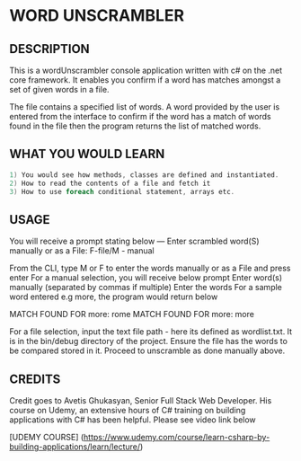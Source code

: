 # WORD UNSCRAMBLER


## DESCRIPTION

This is a wordUnscrambler console application written with c# on the .net core framework.
It enables you confirm if a word has matches amongst a set of given words in a file.

The file contains a specified list of words. A word provided by the user is entered from the interface to confirm if the word has a match of words found in the file then the program returns the list of matched words.

## WHAT YOU WOULD LEARN

```C#
1) You would see how methods, classes are defined and instantiated.
2) How to read the contents of a file and fetch it
3) How to use foreach conditional statement, arrays etc.
```

## USAGE

You will receive a prompt stating below —
Enter scrambled word(S) manually or as a File: F-file/M - manual

From the CLI, type M or F to enter the words manually or as a File and press enter
For a manual selection, you will receive below prompt
Enter word(s) manually (separated by commas if multiple)
Enter the words 
For a sample word entered e.g more, the program would return below

MATCH FOUND FOR more: rome
MATCH FOUND FOR more: more

For a file selection, input the text file path - here its defined as wordlist.txt. It is in the bin/debug directory of the project. 
Ensure the file has the words to be compared stored in it. 
Proceed to unscramble as done manually above.


## CREDITS

Credit goes to Avetis Ghukasyan, Senior Full Stack Web Developer. His course on Udemy, an extensive hours of C# training on building applications with C# has been helpful. Please see video link below

[UDEMY COURSE] (https://www.udemy.com/course/learn-csharp-by-building-applications/learn/lecture/)
